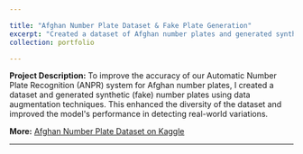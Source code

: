 ```yaml
---

title: "Afghan Number Plate Dataset & Fake Plate Generation"  
excerpt: "Created a dataset of Afghan number plates and generated synthetic plates for data augmentation and machine learning training."  
collection: portfolio  

---
```


**Project Description:** To improve the accuracy of our Automatic Number Plate Recognition (ANPR) system for Afghan number plates, I created a dataset and generated synthetic (fake) number plates using data augmentation techniques. This enhanced the diversity of the dataset and improved the model's performance in detecting real-world variations.  

**More:** [Afghan Number Plate Dataset on Kaggle](https://www.kaggle.com/datasets/abdulraufmirzayee/afghanistan-number-plates)  

---
